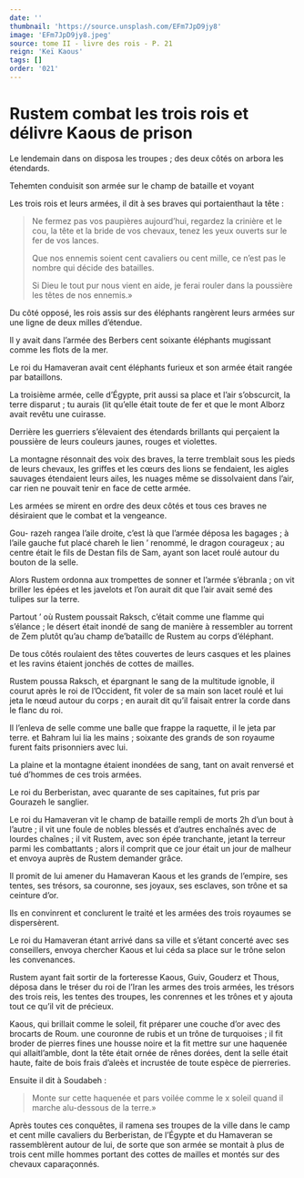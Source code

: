 ```yaml
---
date: ''
thumbnail: 'https://source.unsplash.com/EFm7JpD9jy8'
image: 'EFm7JpD9jy8.jpeg'
source: tome II - livre des rois - P. 21
reign: 'Keï Kaous'
tags: []
order: '021'
---
```


# Rustem combat les trois rois et délivre Kaous de prison

Le lendemain dans on disposa les troupes ; des deux côtés on arbora les étendards.

Tehemten conduisit son armée sur le champ de bataille et voyant

Les trois rois et leurs armées, il dit à ses braves qui portaienthaut la tête :

> Ne fermez pas vos paupières aujourd’hui, regardez la crinière et le cou, la tête et la bride de vos chevaux, tenez les yeux ouverts sur le fer de vos lances.
>
> Que nos ennemis soient cent cavaliers ou cent mille, ce n’est pas le nombre qui décide des batailles.
>
> Si Dieu le tout pur nous vient en aide, je ferai rouler dans la poussière les têtes de nos ennemis.»

Du côté opposé, les rois assis sur des éléphants rangèrent leurs armées sur une ligne de deux milles d’étendue.

Il y avait dans l’armée des Berbers cent soixante éléphants mugissant comme les flots de la mer.

Le roi du Hamaveran avait cent éléphants furieux et son armée était rangée par bataillons.

La troisième armée, celle d’Égypte, prit aussi sa place et l’air s’obscurcit, la terre disparut ; tu aurais (lit qu’elle était toute de fer et que le mont Alborz avait revêtu une cuirasse.

Derrière les guerriers s’élevaient des étendards brillants qui perçaient la poussière de leurs couleurs jaunes, rouges et violettes.

La montagne résonnait des voix des braves, la terre tremblait sous les pieds de leurs chevaux, les griffes et les cœurs des lions se fendaient, les aigles sauvages étendaient leurs ailes, les nuages même se dissolvaient dans l’air, car rien ne pouvait tenir en face de cette armée.

Les armées se mirent en ordre des deux côtés et tous ces braves ne désiraient que le combat et la vengeance.

Gou- razeh rangea l’aile droite, c’est là que l’armée déposa les bagages ; à l’aile gauche fut placé chareh le lien ’ renommé, le dragon courageux ; au centre était le fils de Destan fils de Sam, ayant son lacet roulé autour du bouton de la selle.

Alors Rustem ordonna aux trompettes de sonner et l’armée s’ébranla ; on vit briller les épées et les javelots et l’on aurait dit que l’air avait semé des tulipes sur la terre.

Partout ’ où Rustem poussait Raksch, c’était comme une flamme qui s’élance ; le désert était inondé de sang de manière à ressembler au torrent de Zem plutôt qu’au champ de’bataillc de Rustem au corps d’éléphant.

De tous côtés roulaient des têtes couvertes de leurs casques et les plaines et les ravins étaient jonchés de cottes de mailles.

Rustem poussa Raksch, et épargnant le sang de la multitude ignoble, il courut après le roi de l’Occident, fit voler de sa main son lacet roulé et lui jeta le nœud autour du corps ; en aurait dit qu’il faisait entrer la corde dans le flanc du roi.

Il l’enleva de selle comme une balle que frappe la raquette, il le jeta par terre. et Bahram lui lia les mains ; soixante des grands de son royaume furent faits prisonniers avec lui.

La plaine et la montagne étaient inondées de sang, tant on avait renversé et tué d’hommes de ces trois armées.

Le roi du Berberistan, avec quarante de ses capitaines, fut pris par Gourazeh le sanglier.

Le roi du Hamaveran vit le champ de bataille rempli de morts 
2h
d’un bout à l’autre ; il vit une foule de nobles blessés et d’autres enchaînés avec de lourdes chaînes ; il vit Rustem, avec son épée tranchante, jetant la terreur parmi les combattants ; alors il comprit que ce jour était un jour de malheur et envoya auprès de Rustem demander grâce.

Il promit de lui amener du Hamaveran Kaous et les grands de l’empire, ses tentes, ses trésors, sa couronne, ses joyaux, ses esclaves, son trône et sa ceinture d’or.

Ils en convinrent et conclurent le traité et les armées des trois royaumes se dispersèrent.

Le roi du Hamaveran étant arrivé dans sa ville et s’étant concerté avec ses conseillers, envoya chercher Kaous et lui céda sa place sur le trône selon les convenances.

Rustem ayant fait sortir de la forteresse Kaous, Guiv, Gouderz et Thous, déposa dans le tréser du roi de l’Iran les armes des trois armées, les trésors des trois reis, les tentes des troupes, les conrennes et les trônes et y ajouta tout ce qu’il vit de précieux.

Kaous, qui brillait comme le soleil, fit préparer une couche d’or avec des brocarts de Roum. une couronne de rubis et un trône de turquoises ; il fit broder de pierres fines une housse noire et la fit mettre sur une haquenée qui allaitl’amble, dont la tête était ornée de rênes dorées, dent la selle était haute, faite de bois frais d’aleès et incrustée de toute espèce de pierreries.

Ensuite il dit à Soudabeh :

> Monte sur cette haquenée et pars voilée comme le x soleil quand il marche alu-dessous de la terre.»

Après toutes ces conquêtes, il ramena ses troupes de la ville dans le camp et cent mille cavaliers du Berberistan, de l’Égypte et du Hamaveran se rassemblèrent autour de lui, de sorte que son armée se montait à plus de trois cent mille hommes portant des cottes de mailles et montés sur des chevaux caparaçonnés.

